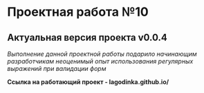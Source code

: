 # Проектная работа №10

## Актуальная версия проекта v0.0.4

*Выполнение данной проектной работы подарило начинающим разработчикам неоценимый опыт использования регулярных выражений при валидации форм*

**Ссылка на работающий проект - lagodinka.github.io/**
